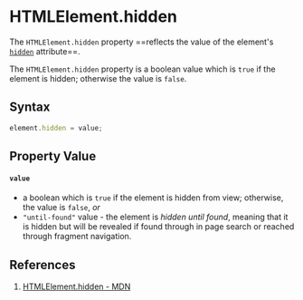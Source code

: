 # HTMLElement.hidden

The `HTMLElement.hidden` property  ==reflects the value of the element's [`hidden`](https://developer.mozilla.org/en-US/docs/Web/HTML/Global_attributes/hidden) attribute==.

The `HTMLElement.hidden` property is a boolean value which is `true` if the element is hidden; otherwise the value is `false`. 

## Syntax

```js
element.hidden = value;
```

## Property Value

#### `value`

- a boolean which is `true` if the element is hidden from view; otherwise, the value is `false`, _or_
- `"until-found"` value - the element is *hidden until found*, meaning that it is hidden but will be revealed if found through in page search or reached through fragment navigation.

## References

1. [HTMLElement.hidden - MDN](https://developer.mozilla.org/en-US/docs/Web/API/HTMLElement/hidden)
